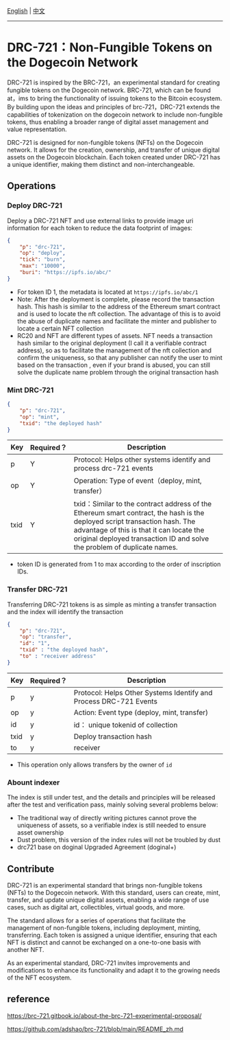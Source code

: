 [English](./README_en.md) | [中文](./README.md)

---

# DRC-721：Non-Fungible Tokens on the Dogecoin Network

DRC-721 is inspired by the BRC-721，an experimental standard for creating fungible tokens on the Dogecoin network. BRC-721, which can be found at，ims to bring the functionality of issuing tokens to the Bitcoin ecosystem.
By building upon the ideas and principles of brc-721，DRC-721 extends the capabilities of tokenization on the dogecoin network to include non-fungible tokens, thus enabling a broader range of digital asset management and value representation.

DRC-721 is designed for non-fungible tokens (NFTs) on the Dogecoin network. It allows for the creation, ownership, and transfer of unique digital assets on the Dogecoin blockchain. Each token created under DRC-721 has a unique identifier, making them distinct and non-interchangeable.

## Operations

### Deploy  DRC-721

Deploy a DRC-721 NFT and use external links to provide image uri information for each token to reduce the data footprint of images:

``` json
{
    "p": "drc-721",
    "op": "deploy",
    "tick": "burn",
    "max": "10000",
    "buri": "https://ipfs.io/abc/"
}
```

* For token ID 1, the metadata is located at `https://ipfs.io/abc/1`
* Note: After the deployment is complete, please record the transaction hash. This hash is similar to the address of the Ethereum smart contract and is used to locate the nft collection. The advantage of this is to avoid the abuse of duplicate names and facilitate the minter and publisher to locate a certain NFT collection
* RC20 and NFT are different types of assets. NFT needs a transaction hash similar to the original deployment (I call it a verifiable contract address), so as to facilitate the management of the nft collection and confirm the uniqueness, so that any publisher can notify the user to mint based on the transaction , even if your brand is abused, you can still solve the duplicate name problem through the original transaction hash
### Mint DRC-721

``` json
{
    "p": "drc-721",
    "op": "mint",
    "txid": "the deployed hash"
}
```

| Key | Required？ | Description |
|---|---|---|
| p | Y | Protocol: Helps other systems identify and process drc-721 events |
| op | Y | Operation: Type of event（deploy, mint, transfer） |
| txid | Y | txid：Similar to the contract address of the Ethereum smart contract, the hash is the deployed script transaction hash. The advantage of this is that it can locate the original deployed transaction ID and solve the problem of duplicate names. |

* token ID is generated from 1 to max according to the order of inscription IDs.

### Transfer DRC-721

Transferring DRC-721 tokens is as simple as minting a transfer transaction and the index will identify the transaction

``` json
{
    "p": "drc-721",
    "op": "transfer",
    "id": "1",
    "txid" : "the deployed hash",
    "to" : "receiver address"
}
```

| Key | Required？ | Description |
|---|---|---|
| p | y | Protocol: Helps Other Systems Identify and Process DRC-721 Events |
| op | y | Action: Event type (deploy, mint, transfer) |
| id | y | id： unique tokenid of collection|
| txid | y | Deploy transaction hash |
| to | y | receiver |

* This operation only allows transfers by the owner of `id`
  
### Abount indexer

The index is still under test, and the details and principles will be released after the test and verification pass, mainly solving several problems below:

* The traditional way of directly writing pictures cannot prove the uniqueness of assets, so a verifiable index is still needed to ensure asset ownership
* Dust problem, this version of the index rules will not be troubled by dust
* drc721 base on  doginal Upgraded Agreement (doginal+)


## Contribute

DRC-721 is an experimental standard that brings non-fungible tokens (NFTs) to the Dogecoin network. With this standard, users can create, mint, transfer, and update unique digital assets, enabling a wide range of use cases, such as digital art, collectibles, virtual goods, and more.

The standard allows for a series of operations that facilitate the management of non-fungible tokens, including deployment, minting, transferring. Each token is assigned a unique identifier, ensuring that each NFT is distinct and cannot be exchanged on a one-to-one basis with another NFT.

As an experimental standard, DRC-721 invites improvements and modifications to enhance its functionality and adapt it to the growing needs of the NFT ecosystem.

## reference
https://brc-721.gitbook.io/about-the-brc-721-experimental-proposal/

https://github.com/adshao/brc-721/blob/main/README_zh.md
